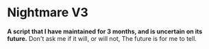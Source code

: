 # Nightmare V3
**A script that I have maintained for 3 months, and is uncertain on its future.**
Don't ask me if it will, or will not, The future is for me to tell.

